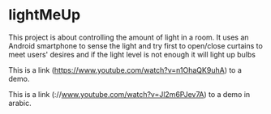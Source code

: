 lightMeUp
=========
This project is about controlling the amount of light in a room. 
It uses an Android smartphone to sense the light and try first to 
open/close curtains to meet users' desires and if the light level 
is not enough it will light up bulbs 

This is a link (https://www.youtube.com/watch?v=n1OhaQK9uhA) to a demo.

This is a link (://www.youtube.com/watch?v=Jl2m6PJev7A) to a demo in arabic.
